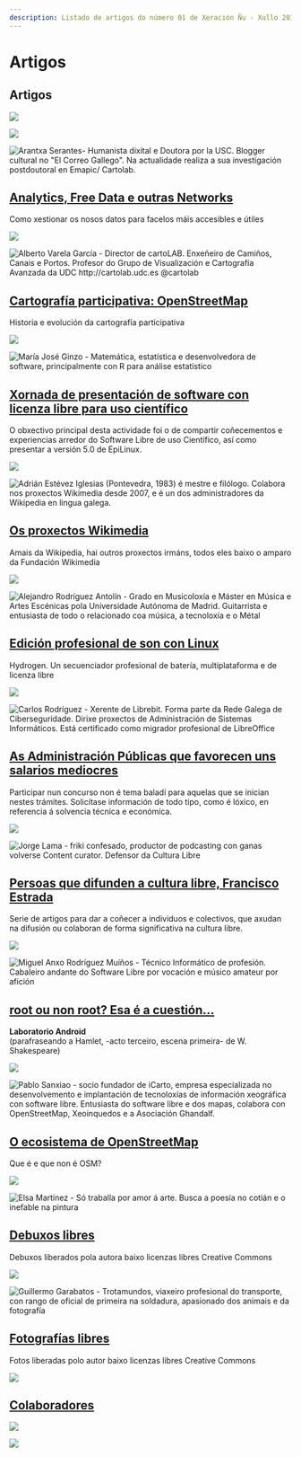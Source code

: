 ```yaml
---
description: Listado de artigos do número 01 de Xeración Ñu - Xullo 2018
---
```


# Artigos

## Artigos

![](.gitbook/assets/image%20%282%29.png)

![](.gitbook/assets/image%20%2845%29.png)

![Arantxa Serantes- Humanista dixital e Doutora por la USC. Blogger cultural no &quot;El Correo Gallego&quot;. Na actualidade realiza a sua investigaci&#xF3;n postdoutoral en Emapic/ Cartolab.](.gitbook/assets/arantxa_serantes-200x200.jpg)

## [Analytics, Free Data e outras Networks](analytics-free-data-e-outras-networks.md)

Como xestionar os nosos datos para facelos máis accesibles e útiles

![](.gitbook/assets/image%20%2855%29.png)

![Alberto Varela Garc&#xED;a - Director de cartoLAB. Enxe&#xF1;eiro de Cami&#xF1;os, Canais e Portos. Profesor do Grupo de Visualizaci&#xF3;n e Cartograf&#xED;a Avanzada da UDC http://cartolab.udc.es  @cartolab](.gitbook/assets/alberto_varela-200x200.jpg)

## [Cartografía participativa: OpenStreetMap](cartografia-participativa-openstreetmap.md)

Historia e evolución da cartografía participativa

![](.gitbook/assets/image%20%2855%29.png)

![Mar&#xED;a Jos&#xE9; Ginzo -  Matem&#xE1;tica, estat&#xED;stica e desenvolvedora de software, principalmente con R para an&#xE1;lise estat&#xED;stico](.gitbook/assets/image%20%284%29.png)

## [Xornada de presentación de software con licenza libre para uso científico](xornada-de-presentacion-de-software-con-licenza-libre-para-uso-cientifico.md)

O obxectivo principal desta actividade foi o de compartir coñecementos e experiencias arredor do Software Libre de uso Científico, así como presentar a versión 5.0 de EpiLinux.  


![](.gitbook/assets/image%20%287%29.png)

![Adri&#xE1;n Est&#xE9;vez Iglesias \(Pontevedra, 1983\) &#xE9; mestre e fil&#xF3;logo. Colabora nos proxectos Wikimedia desde 2007, e &#xE9; un dos administradores da Wikipedia en lingua galega.](.gitbook/assets/image%20%2816%29.png)

## [Os proxectos Wikimedia](os-proxectos-wikimedia.md)

Amais da Wikipedia, hai outros proxectos irmáns, todos eles baixo o amparo da Fundación Wikimedia

![](.gitbook/assets/image%20%2836%29.png)

![Alejandro Rodr&#xED;guez Antol&#xED;n - Grado en Musicolox&#xED;a e M&#xE1;ster en M&#xFA;sica e Artes Esc&#xE9;nicas pola Universidade Aut&#xF3;noma de Madrid. Guitarrista e entusiasta de todo o relacionado coa m&#xFA;sica, a tecnolox&#xED;a e o M&#xE9;tal](.gitbook/assets/image%20%2876%29.png)

## [Edición profesional de son con Linux](edicion-profesional-de-son-con-linux.md)

Hydrogen. Un secuenciador profesional de batería, multiplataforma e de licenza libre

![](.gitbook/assets/image%20%2879%29.png)

![Carlos Rodr&#xED;guez - Xerente de Librebit. Forma parte da Rede Galega de Ciberseguridade. Dirixe proxectos de Administraci&#xF3;n de Sistemas Inform&#xE1;ticos. Est&#xE1; certificado como migrador profesional de LibreOffice](.gitbook/assets/image%20%2830%29.png)

## [As Administración Públicas que favorecen uns salarios mediocres](a-aapp-que-favorece-uns-salarios-mediocres.md)

Participar nun concurso non é tema baladí para aquelas que se inician nestes trámites. Solicítase información de todo tipo, como é lóxico, en referencia á solvencia técnica e económica.

![](.gitbook/assets/image%20%2879%29.png)

![Jorge Lama - friki confesado, productor de podcasting con ganas volverse Content curator. Defensor da Cultura Libre](.gitbook/assets/image%20%2847%29.png)

## [**Persoas que difunden a cultura libre, Francisco Estrada**](persoas-que-difunden-a-cultura-libre-francisco-estrada.md)

Serie de artigos para dar a coñecer a individuos e colectivos, que axudan na difusión ou colaboran de forma significativa na cultura libre.

![](.gitbook/assets/image%20%2871%29.png)

![Miguel Anxo Rodr&#xED;guez Mu&#xED;&#xF1;os - T&#xE9;cnico Inform&#xE1;tico de profesi&#xF3;n. Cabaleiro andante do Software Libre por vocaci&#xF3;n e m&#xFA;sico amateur por afici&#xF3;n](.gitbook/assets/image%20%2858%29.png)

## [root ou non root? Esa é a cuestión…](root-ou-non-root-esa-e-a-cuestion....md)

**Laboratorio Android**  
\(parafraseando a Hamlet, -acto terceiro, escena primeira- de W. Shakespeare\)

![](.gitbook/assets/image%20%2837%29.png)

![Pablo Sanxiao - socio fundador de iCarto, empresa especializada no desenvolvemento e implantaci&#xF3;n de tecnolox&#xED;as de informaci&#xF3;n xeogr&#xE1;fica con software libre. Entusiasta do software libre e dos mapas, colabora con OpenStreetMap, Xeoinquedos e a Asociaci&#xF3;n Ghandalf.](.gitbook/assets/pablo_sanxiao-200x200.jpg)

## [O ecosistema de OpenStreetMap](o-ecosistema-de-openstreetmap.md)

Que é e que non é OSM?

![](.gitbook/assets/image%20%2834%29.png)

![Elsa Mart&#xED;nez - S&#xF3; traballa por amor &#xE1; arte. Busca a poes&#xED;a no coti&#xE1;n e o inefable na pintura](.gitbook/assets/image%20%2863%29.png)

## [Debuxos libres](debuxos-libres.md)

Debuxos liberados pola autora baixo licenzas libres Creative Commons

![](.gitbook/assets/image%20%2834%29.png)

![Guillermo Garabatos - Trotamundos, viaxeiro profesional do transporte, con rango de oficial de primeira na soldadura,  apasionado dos animais e da fotograf&#xED;a](.gitbook/assets/image%20%286%29.png)

## [Fotografías libres](fotografias-libres.md)

Fotos liberadas polo autor baixo licenzas libres Creative Commons

![](.gitbook/assets/image%20%2834%29.png)

## [Colaboradores](colaboradores.md)

![](.gitbook/assets/image%20%2834%29.png)

![](.gitbook/assets/image%20%2846%29.png)




